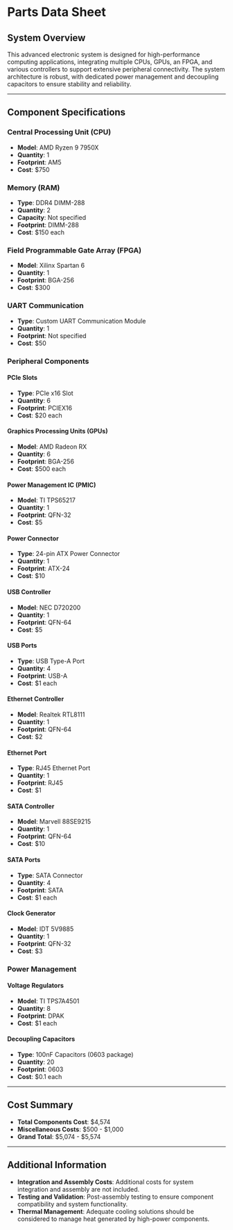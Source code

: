 # Parts Data Sheet

## System Overview

This advanced electronic system is designed for high-performance computing applications, integrating multiple CPUs, GPUs, an FPGA, and various controllers to support extensive peripheral connectivity. The system architecture is robust, with dedicated power management and decoupling capacitors to ensure stability and reliability.

---

## Component Specifications

### Central Processing Unit (CPU)
- **Model**: AMD Ryzen 9 7950X
- **Quantity**: 1
- **Footprint**: AM5
- **Cost**: $750

### Memory (RAM)
- **Type**: DDR4 DIMM-288
- **Quantity**: 2
- **Capacity**: Not specified
- **Footprint**: DIMM-288
- **Cost**: $150 each

### Field Programmable Gate Array (FPGA)
- **Model**: Xilinx Spartan 6
- **Quantity**: 1
- **Footprint**: BGA-256
- **Cost**: $300

### UART Communication
- **Type**: Custom UART Communication Module
- **Quantity**: 1
- **Footprint**: Not specified
- **Cost**: $50

### Peripheral Components

#### PCIe Slots
- **Type**: PCIe x16 Slot
- **Quantity**: 6
- **Footprint**: PCIEX16
- **Cost**: $20 each

#### Graphics Processing Units (GPUs)
- **Model**: AMD Radeon RX
- **Quantity**: 6
- **Footprint**: BGA-256
- **Cost**: $500 each

#### Power Management IC (PMIC)
- **Model**: TI TPS65217
- **Quantity**: 1
- **Footprint**: QFN-32
- **Cost**: $5

#### Power Connector
- **Type**: 24-pin ATX Power Connector
- **Quantity**: 1
- **Footprint**: ATX-24
- **Cost**: $10

#### USB Controller
- **Model**: NEC D720200
- **Quantity**: 1
- **Footprint**: QFN-64
- **Cost**: $5

#### USB Ports
- **Type**: USB Type-A Port
- **Quantity**: 4
- **Footprint**: USB-A
- **Cost**: $1 each

#### Ethernet Controller
- **Model**: Realtek RTL8111
- **Quantity**: 1
- **Footprint**: QFN-64
- **Cost**: $2

#### Ethernet Port
- **Type**: RJ45 Ethernet Port
- **Quantity**: 1
- **Footprint**: RJ45
- **Cost**: $1

#### SATA Controller
- **Model**: Marvell 88SE9215
- **Quantity**: 1
- **Footprint**: QFN-64
- **Cost**: $10

#### SATA Ports
- **Type**: SATA Connector
- **Quantity**: 4
- **Footprint**: SATA
- **Cost**: $1 each

#### Clock Generator
- **Model**: IDT 5V9885
- **Quantity**: 1
- **Footprint**: QFN-32
- **Cost**: $3

### Power Management

#### Voltage Regulators
- **Model**: TI TPS7A4501
- **Quantity**: 8
- **Footprint**: DPAK
- **Cost**: $1 each

#### Decoupling Capacitors
- **Type**: 100nF Capacitors (0603 package)
- **Quantity**: 20
- **Footprint**: 0603
- **Cost**: $0.1 each

---

## Cost Summary

- **Total Components Cost**: $4,574
- **Miscellaneous Costs**: $500 - $1,000
- **Grand Total**: $5,074 - $5,574

---

## Additional Information

- **Integration and Assembly Costs**: Additional costs for system integration and assembly are not included.
- **Testing and Validation**: Post-assembly testing to ensure component compatibility and system functionality.
- **Thermal Management**: Adequate cooling solutions should be considered to manage heat generated by high-power components.
